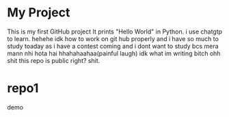 # My Project
This is my first GitHub project
It prints "Hello World" in Python.
i use chatgtp to learn. hehehe
idk how to work on git hub properly
and i have so much to study toaday as i have a contest coming
and i dont want to study bcs mera mann nhi hota hai hhahahaahaa(painful laugh)
idk what im writing bitch ohh shit this repo is public right? shit.
# repo1
demo 
